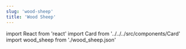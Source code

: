 ```yaml
---
slug: 'wood-sheep'
title: 'Wood Sheep'
---
```


import React from 'react'
import Card from '../../../src/components/Card'
import wood_sheep from './wood_sheep.json'

<Card data={wood_sheep} />
